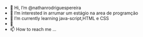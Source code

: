 - 👋 Hi, I’m @nathanrodriguespereira
- 👀 I’m interested in  arrumar um estágio na area de  programção
- 🌱 I’m currently learning  java-script,HTML  e CSS
- 💞️ 
- 📫 How to reach me ...

<!---
nathanrodriguespereira/nathanrodriguespereira is a ✨ special ✨ repository because its `README.md` (this file) appears on your GitHub profile.
You can click the Preview link to take a look at your changes.
--->
